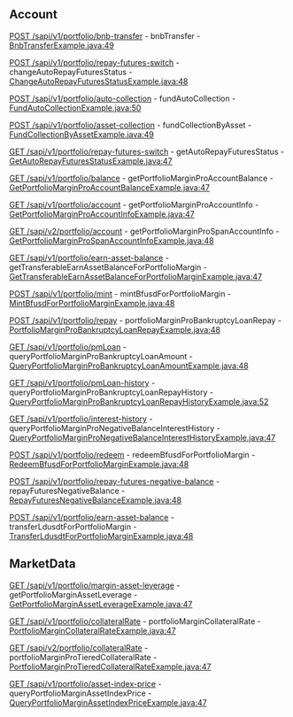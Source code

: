 ## Account

[POST /sapi/v1/portfolio/bnb-transfer](https://developers.binance.com/docs/derivatives/portfolio-margin-pro/account/BNB-transfer) - bnbTransfer - [BnbTransferExample.java:49](/examples/derivatives-trading-portfolio-margin-pro/src/main/java/com/binance/connector/client/derivatives_trading_portfolio_margin_pro/rest/account/BnbTransferExample.java#L49)

[POST /sapi/v1/portfolio/repay-futures-switch](https://developers.binance.com/docs/derivatives/portfolio-margin-pro/account/Change-Auto-repay-futures-Status) - changeAutoRepayFuturesStatus - [ChangeAutoRepayFuturesStatusExample.java:48](/examples/derivatives-trading-portfolio-margin-pro/src/main/java/com/binance/connector/client/derivatives_trading_portfolio_margin_pro/rest/account/ChangeAutoRepayFuturesStatusExample.java#L48)

[POST /sapi/v1/portfolio/auto-collection](https://developers.binance.com/docs/derivatives/portfolio-margin-pro/account/Fund-Auto-collection) - fundAutoCollection - [FundAutoCollectionExample.java:50](/examples/derivatives-trading-portfolio-margin-pro/src/main/java/com/binance/connector/client/derivatives_trading_portfolio_margin_pro/rest/account/FundAutoCollectionExample.java#L50)

[POST /sapi/v1/portfolio/asset-collection](https://developers.binance.com/docs/derivatives/portfolio-margin-pro/account/Fund-Collection-by-Asset) - fundCollectionByAsset - [FundCollectionByAssetExample.java:49](/examples/derivatives-trading-portfolio-margin-pro/src/main/java/com/binance/connector/client/derivatives_trading_portfolio_margin_pro/rest/account/FundCollectionByAssetExample.java#L49)

[GET /sapi/v1/portfolio/repay-futures-switch](https://developers.binance.com/docs/derivatives/portfolio-margin-pro/account/Get-Auto-repay-futures-Status) - getAutoRepayFuturesStatus - [GetAutoRepayFuturesStatusExample.java:47](/examples/derivatives-trading-portfolio-margin-pro/src/main/java/com/binance/connector/client/derivatives_trading_portfolio_margin_pro/rest/account/GetAutoRepayFuturesStatusExample.java#L47)

[GET /sapi/v1/portfolio/balance](https://developers.binance.com/docs/derivatives/portfolio-margin-pro/account/Get-Classic-Portfolio-Margin-Balance-Info) - getPortfolioMarginProAccountBalance - [GetPortfolioMarginProAccountBalanceExample.java:47](/examples/derivatives-trading-portfolio-margin-pro/src/main/java/com/binance/connector/client/derivatives_trading_portfolio_margin_pro/rest/account/GetPortfolioMarginProAccountBalanceExample.java#L47)

[GET /sapi/v1/portfolio/account](https://developers.binance.com/docs/derivatives/portfolio-margin-pro/account/Get-Classic-Portfolio-Margin-Account-Info) - getPortfolioMarginProAccountInfo - [GetPortfolioMarginProAccountInfoExample.java:47](/examples/derivatives-trading-portfolio-margin-pro/src/main/java/com/binance/connector/client/derivatives_trading_portfolio_margin_pro/rest/account/GetPortfolioMarginProAccountInfoExample.java#L47)

[GET /sapi/v2/portfolio/account](https://developers.binance.com/docs/derivatives/portfolio-margin-pro/account/Get-Classic-Portfolio-Margin-Account-Info-V2) - getPortfolioMarginProSpanAccountInfo - [GetPortfolioMarginProSpanAccountInfoExample.java:48](/examples/derivatives-trading-portfolio-margin-pro/src/main/java/com/binance/connector/client/derivatives_trading_portfolio_margin_pro/rest/account/GetPortfolioMarginProSpanAccountInfoExample.java#L48)

[GET /sapi/v1/portfolio/earn-asset-balance](https://developers.binance.com/docs/derivatives/portfolio-margin-pro/account/Get-Transferable-Earn-Asset-Balance-for-Portfolio-Margin) - getTransferableEarnAssetBalanceForPortfolioMargin - [GetTransferableEarnAssetBalanceForPortfolioMarginExample.java:47](/examples/derivatives-trading-portfolio-margin-pro/src/main/java/com/binance/connector/client/derivatives_trading_portfolio_margin_pro/rest/account/GetTransferableEarnAssetBalanceForPortfolioMarginExample.java#L47)

[POST /sapi/v1/portfolio/mint](https://developers.binance.com/docs/derivatives/portfolio-margin-pro/account/Mint-BFUSD-Portfolio-Margin) - mintBfusdForPortfolioMargin - [MintBfusdForPortfolioMarginExample.java:48](/examples/derivatives-trading-portfolio-margin-pro/src/main/java/com/binance/connector/client/derivatives_trading_portfolio_margin_pro/rest/account/MintBfusdForPortfolioMarginExample.java#L48)

[POST /sapi/v1/portfolio/repay](https://developers.binance.com/docs/derivatives/portfolio-margin-pro/account/Classic-Portfolio-Margin-Bankruptcy-Loan-Repay) - portfolioMarginProBankruptcyLoanRepay - [PortfolioMarginProBankruptcyLoanRepayExample.java:48](/examples/derivatives-trading-portfolio-margin-pro/src/main/java/com/binance/connector/client/derivatives_trading_portfolio_margin_pro/rest/account/PortfolioMarginProBankruptcyLoanRepayExample.java#L48)

[GET /sapi/v1/portfolio/pmLoan](https://developers.binance.com/docs/derivatives/portfolio-margin-pro/account/Query-Classic-Portfolio-Margin-Bankruptcy-Loan-Amount) - queryPortfolioMarginProBankruptcyLoanAmount - [QueryPortfolioMarginProBankruptcyLoanAmountExample.java:48](/examples/derivatives-trading-portfolio-margin-pro/src/main/java/com/binance/connector/client/derivatives_trading_portfolio_margin_pro/rest/account/QueryPortfolioMarginProBankruptcyLoanAmountExample.java#L48)

[GET /sapi/v1/portfolio/pmLoan-history](https://developers.binance.com/docs/derivatives/portfolio-margin-pro/account/Query-Portfolio-Margin-Pro-Bankruptcy-Loan-Repay-History) - queryPortfolioMarginProBankruptcyLoanRepayHistory - [QueryPortfolioMarginProBankruptcyLoanRepayHistoryExample.java:52](/examples/derivatives-trading-portfolio-margin-pro/src/main/java/com/binance/connector/client/derivatives_trading_portfolio_margin_pro/rest/account/QueryPortfolioMarginProBankruptcyLoanRepayHistoryExample.java#L52)

[GET /sapi/v1/portfolio/interest-history](https://developers.binance.com/docs/derivatives/portfolio-margin-pro/account/Query-Classic-Portfolio-Margin-Negative-Balance-Interest-History) - queryPortfolioMarginProNegativeBalanceInterestHistory - [QueryPortfolioMarginProNegativeBalanceInterestHistoryExample.java:47](/examples/derivatives-trading-portfolio-margin-pro/src/main/java/com/binance/connector/client/derivatives_trading_portfolio_margin_pro/rest/account/QueryPortfolioMarginProNegativeBalanceInterestHistoryExample.java#L47)

[POST /sapi/v1/portfolio/redeem](https://developers.binance.com/docs/derivatives/portfolio-margin-pro/account/Redeem-BFUSD-Portfolio-Margin) - redeemBfusdForPortfolioMargin - [RedeemBfusdForPortfolioMarginExample.java:48](/examples/derivatives-trading-portfolio-margin-pro/src/main/java/com/binance/connector/client/derivatives_trading_portfolio_margin_pro/rest/account/RedeemBfusdForPortfolioMarginExample.java#L48)

[POST /sapi/v1/portfolio/repay-futures-negative-balance](https://developers.binance.com/docs/derivatives/portfolio-margin-pro/account/Repay-futures-Negative-Balance) - repayFuturesNegativeBalance - [RepayFuturesNegativeBalanceExample.java:48](/examples/derivatives-trading-portfolio-margin-pro/src/main/java/com/binance/connector/client/derivatives_trading_portfolio_margin_pro/rest/account/RepayFuturesNegativeBalanceExample.java#L48)

[POST /sapi/v1/portfolio/earn-asset-balance](https://developers.binance.com/docs/derivatives/portfolio-margin-pro/account/Transfer-LDUSDT-for-Portfolio-Margin) - transferLdusdtForPortfolioMargin - [TransferLdusdtForPortfolioMarginExample.java:48](/examples/derivatives-trading-portfolio-margin-pro/src/main/java/com/binance/connector/client/derivatives_trading_portfolio_margin_pro/rest/account/TransferLdusdtForPortfolioMarginExample.java#L48)

## MarketData

[GET /sapi/v1/portfolio/margin-asset-leverage](https://developers.binance.com/docs/derivatives/portfolio-margin-pro/market-data/Get-Portfolio-Margin-Asset-Leverage) - getPortfolioMarginAssetLeverage - [GetPortfolioMarginAssetLeverageExample.java:47](/examples/derivatives-trading-portfolio-margin-pro/src/main/java/com/binance/connector/client/derivatives_trading_portfolio_margin_pro/rest/marketdata/GetPortfolioMarginAssetLeverageExample.java#L47)

[GET /sapi/v1/portfolio/collateralRate](https://developers.binance.com/docs/derivatives/portfolio-margin-pro/market-data/Classic-Portfolio-Margin-Collateral-Rate) - portfolioMarginCollateralRate - [PortfolioMarginCollateralRateExample.java:47](/examples/derivatives-trading-portfolio-margin-pro/src/main/java/com/binance/connector/client/derivatives_trading_portfolio_margin_pro/rest/marketdata/PortfolioMarginCollateralRateExample.java#L47)

[GET /sapi/v2/portfolio/collateralRate](https://developers.binance.com/docs/derivatives/portfolio-margin-pro/market-data/Portfolio-Margin-Pro-Tiered-Collateral-Rate) - portfolioMarginProTieredCollateralRate - [PortfolioMarginProTieredCollateralRateExample.java:47](/examples/derivatives-trading-portfolio-margin-pro/src/main/java/com/binance/connector/client/derivatives_trading_portfolio_margin_pro/rest/marketdata/PortfolioMarginProTieredCollateralRateExample.java#L47)

[GET /sapi/v1/portfolio/asset-index-price](https://developers.binance.com/docs/derivatives/portfolio-margin-pro/market-data/Query-Portfolio-Margin-Asset-Index-Price) - queryPortfolioMarginAssetIndexPrice - [QueryPortfolioMarginAssetIndexPriceExample.java:47](/examples/derivatives-trading-portfolio-margin-pro/src/main/java/com/binance/connector/client/derivatives_trading_portfolio_margin_pro/rest/marketdata/QueryPortfolioMarginAssetIndexPriceExample.java#L47)

